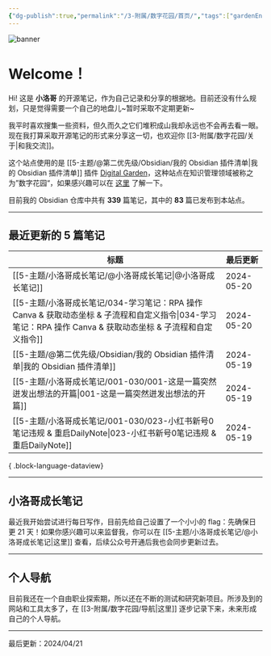 ```yaml
---
{"dg-publish":true,"permalink":"/3-附属/数字花园/首页/","tags":["gardenEntry","gardenEntry","gardenEntry","gardenEntry","gardenEntry"],"noteIcon":"1","created":"2024-03-26","updated":"2024-04-21"}
---
```


![banner](http://img.xlg.life/images/202404100413287.webp)
# Welcome！
Hi! 这是 **小洛哥** 的开源笔记，作为自己记录和分享的根据地。目前还没有什么规划，只是觉得需要一个自己的地盘儿~暂时采取不定期更新~

我平时喜欢搜集一些资料，但久而久之它们堆积成山我却永远也不会再去看一眼。现在我打算采取开源笔记的形式来分享这一切，也欢迎你 [[3-附属/数字花园/关于\|和我交流]]。

这个站点使用的是 [[5-主题/@第二优先级/Obsidian/我的 Obsidian 插件清单\|我的 Obsidian 插件清单]] 插件 [Digital Garden](https://github.com/oleeskild/obsidian-digital-garden)，这种站点在知识管理领域被称之为”数字花园“，如果感兴趣可以在 [这里](https://blog.effie.co/%E5%A6%82%E4%BD%95%E5%BB%BA%E7%AB%8B%E6%95%B0%E5%AD%97%E8%8A%B1%E5%9B%AD%EF%BC%9F/) 了解一下。

<p><span>目前我的 Obsidian 仓库中共有 <strong>339</strong> 篇笔记，其中的 <strong>83</strong> 篇已发布到本站点。</span></p>

---
## 最近更新的 5 篇笔记

| 标题                                                                                                         | 最后更新       |
| ---------------------------------------------------------------------------------------------------------- | ---------- |
| [[5-主题/小洛哥成长笔记/@小洛哥成长笔记\|@小洛哥成长笔记]]                                                                     | 2024-05-20 |
| [[5-主题/小洛哥成长笔记/034-学习笔记：RPA 操作 Canva & 获取动态坐标 & 子流程和自定义指令\|034-学习笔记：RPA 操作 Canva & 获取动态坐标 & 子流程和自定义指令]] | 2024-05-20 |
| [[5-主题/@第二优先级/Obsidian/我的 Obsidian 插件清单\|我的 Obsidian 插件清单]]                                             | 2024-05-19 |
| [[5-主题/小洛哥成长笔记/001-030/001-这是一篇突然迸发出想法的开篇\|001-这是一篇突然迸发出想法的开篇]]                                         | 2024-05-19 |
| [[5-主题/小洛哥成长笔记/001-030/023-小红书新号0笔记违规 & 重启DailyNote\|023-小红书新号0笔记违规 & 重启DailyNote]]                     | 2024-05-19 |

{ .block-language-dataview}

---
## 小洛哥成长笔记
最近我开始尝试进行每日写作，目前先给自己设置了一个小小的 flag：先确保日更 21 天！如果你感兴趣可以来监督我，你可以在 [[5-主题/小洛哥成长笔记/@小洛哥成长笔记\|这里]] 查看，后续公众号开通后我也会同步更新过去。

---
## 个人导航
目前我还在一个自由职业探索期，所以还在不断的测试和研究新项目。所涉及到的网站和工具太多了，在 [[3-附属/数字花园/导航\|这里]] 逐步记录下来，未来形成自己的个人导航。

---

最后更新：2024/04/21